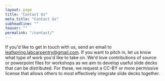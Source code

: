 ```yaml
---
layout: page
title: "Contact Us"
meta_title: "Contact Us"
subheadline: ""
teaser: ""
permalink: "/contact/"
---
```

If you'd like to get in touch with us, send an email to [leafspring.labcarpentry@gmail.com](mailto:leafspring.labcarpentry@gmail.com). If you want to pitch in, let us know what type of work you'd like to take on. We'd love contributions of source or powerpoint files for workshops as we aim to develop useful slide decks that can be distributed. For these, we request a CC-BY or more permissive license that allows others to most effectively integrate slide decks together.

